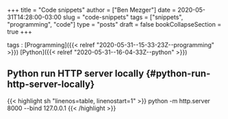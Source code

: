 +++
title = "Code snippets"
author = ["Ben Mezger"]
date = 2020-05-31T14:28:00-03:00
slug = "code-snippets"
tags = ["snippets", "programming", "code"]
type = "posts"
draft = false
bookCollapseSection = true
+++

tags
: [Programming]({{< relref "2020-05-31--15-33-23Z--programming" >}}) [Python]({{< relref "2020-05-31--16-04-33Z--python" >}})


## Python run HTTP server locally {#python-run-http-server-locally}

{{< highlight sh "linenos=table, linenostart=1" >}}
python -m http.server 8000 --bind 127.0.0.1
{{< /highlight >}}